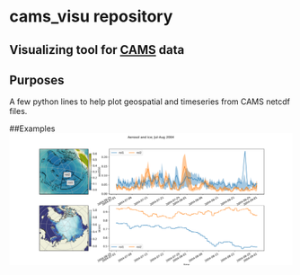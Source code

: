 # cams_visu repository
## Visualizing tool for [CAMS](https://atmosphere.copernicus.eu/catalogue#/) data


## Purposes
A few python lines to help plot geospatial and timeseries from CAMS netcdf files.

##Examples
![image](./figures/aot_ice_from_cams_era5_artic_2004.png)
 
